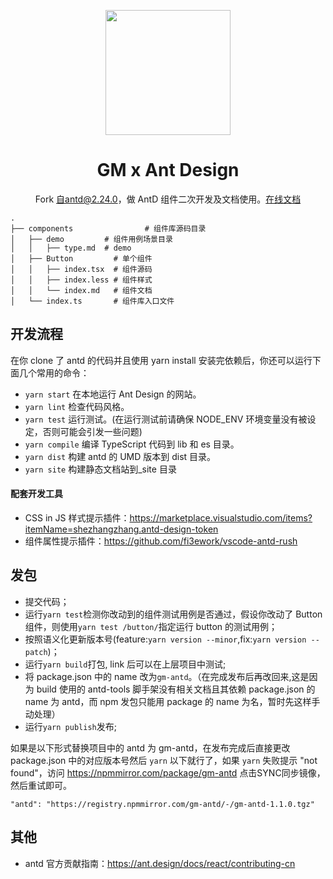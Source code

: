 <p align="center">
  <a href="https://ant.design">
    <img width="200" src="https://gw.alipayobjects.com/zos/rmsportal/KDpgvguMpGfqaHPjicRK.svg">
  </a>
</p>

<h1 align="center">GM x Ant Design</h1>

<div align="center">

Fork 自antd@2.24.0，做 AntD 组件二次开发及文档使用。[在线文档](https://gmfe.github.io/gm-antd/index-cn)

</div>

```
.
├── components                # 组件库源码目录
│   ├── demo         # 组件用例场景目录
│   │   ├── type.md  # demo
│   ├── Button         # 单个组件
│   │   ├── index.tsx  # 组件源码
│   │   ├── index.less # 组件样式
│   │   └── index.md   # 组件文档
│   └── index.ts       # 组件库入口文件

```

## 开发流程

在你 clone 了 antd 的代码并且使用 yarn install 安装完依赖后，你还可以运行下面几个常用的命令：

- `yarn start` 在本地运行 Ant Design 的网站。
- `yarn lint` 检查代码风格。
- `yarn test` 运行测试。(在运行测试前请确保 NODE_ENV 环境变量没有被设定，否则可能会引发一些问题)
- `yarn compile` 编译 TypeScript 代码到 lib 和 es 目录。
- `yarn dist` 构建 antd 的 UMD 版本到 dist 目录。
- `yarn site` 构建静态文档站到\_site 目录

#### 配套开发工具

- CSS in JS 样式提示插件：https://marketplace.visualstudio.com/items?itemName=shezhangzhang.antd-design-token
- 组件属性提示插件：https://github.com/fi3ework/vscode-antd-rush

## 发包

- 提交代码；
- 运行`yarn test`检测你改动到的组件测试用例是否通过，假设你改动了 Button 组件，则使用`yarn test /button/`指定运行 button 的测试用例；
- 按照语义化更新版本号(feature:`yarn version --minor`,fix:`yarn version --patch`)；
- 运行`yarn build`打包, link 后可以在上层项目中测试;
- 将 package.json 中的 name 改为`gm-antd`。（在完成发布后再改回来,这是因为 build 使用的 antd-tools 脚手架没有相关文档且其依赖 package.json 的 name 为 antd，而 npm 发包只能用 package 的 name 为名，暂时先这样手动处理）
- 运行`yarn publish`发布;

如果是以下形式替换项目中的 antd 为 gm-antd，在发布完成后直接更改 package.json 中的对应版本号然后 `yarn` 以下就行了，如果 `yarn` 失败提示 "not found"，访问 https://npmmirror.com/package/gm-antd 点击SYNC同步镜像，然后重试即可。

```
"antd": "https://registry.npmmirror.com/gm-antd/-/gm-antd-1.1.0.tgz"
```

## 其他

- antd 官方贡献指南：https://ant.design/docs/react/contributing-cn
